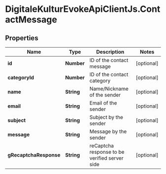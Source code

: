 # DigitaleKulturEvokeApiClientJs.ContactMessage

## Properties

Name | Type | Description | Notes
------------ | ------------- | ------------- | -------------
**id** | **Number** | ID of the contact message | [optional] 
**categoryId** | **Number** | ID of the contact category | [optional] 
**name** | **String** | Name/Nickname of the sender | [optional] 
**email** | **String** | Email of the sender | [optional] 
**subject** | **String** | Subject by the sender | [optional] 
**message** | **String** | Message by the sender | [optional] 
**gRecaptchaResponse** | **String** | reCaptcha response to be verified server side | [optional] 


